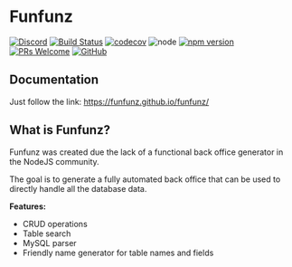 # Funfunz

[![Discord][discord-badge]][discord]
[![Build Status][actions-badge]][actions]
[![codecov][codecov-badge]][codecov]
![node][node]
[![npm version][npm-badge]][npm]
[![PRs Welcome][prs-badge]][prs]
[![GitHub][license-badge]][license]

## Documentation

Just follow the link: https://funfunz.github.io/funfunz/


## What is Funfunz?

Funfunz was created due the lack of a functional back office generator in the NodeJS community.

The goal is to generate a fully automated back office that can be used to directly handle all the database data.

**Features:**
- CRUD operations
- Table search
- MySQL parser
- Friendly name generator for table names and fields

[discord-badge]: https://img.shields.io/discord/774439225520554004?logo=discord
[discord]: https://discord.gg/HwZ7zMJKwg

[actions-badge]: https://github.com/funfunz/funfunz/workflows/Node.js%20CI/badge.svg
[actions]: https://github.com/Funfunz/funfunz/actions

[codecov-badge]: https://codecov.io/gh/Funfunz/funfunz/branch/master/graph/badge.svg
[codecov]: https://codecov.io/gh/Funfunz/funfunz

[node]: https://img.shields.io/node/v/funfunz.svg

[npm-badge]: https://badge.fury.io/js/funfunz.svg
[npm]: https://badge.fury.io/js/funfunz

[prs-badge]: https://img.shields.io/badge/PRs-welcome-brightgreen.svg
[prs]: http://makeapullrequest.com

[license-badge]: https://img.shields.io/github/license/funfunz/funfunz.svg
[license]: https://github.com/funfunz/funfunz/blob/master/LICENSE